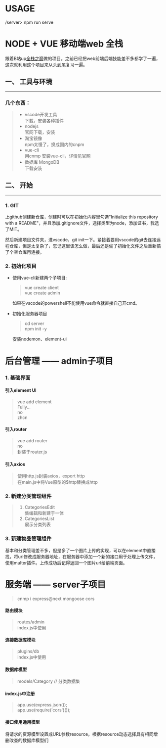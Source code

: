 # USAGE
/server> npm run serve


# NODE + VUE 移动端web 全栈

跟着B站up[全栈之巅](https://space.bilibili.com/341919508)做的项目。之前已经把web前端后端技能差不多都学了一遍，这次就利用这个项目来从头到尾复习一遍。

## 一、 工具与环境
---
### 几个东西：
> + vscode开发工具  
> 下载，安装各种插件
> + nodejs  
> 官网下载，安装
> + 淘宝镜像  
> npm太慢了，换成国内的cnpm  
> + vue-cli  
> 用cnmp 安装vue-cli，详情见官网
> + 数据库 MongoDB  
> 下载安装  

## 二、 开始
---
### 1. GIT  
上github创建新仓库，创建时可以在初始化内容里勾选"Initialize this repository with a README"，并且添加.gitignore文件，选择类型为node，添加证书，我选了MIT。   

然后新建项目文件夹，进vscode，git init一下。紧接着要用vscode的git去连接远程仓库，但是太复杂了，忘记这里该怎么做，最后还是偷了初始化文件之后重新搞了个空仓库再连接。

### 2. 初始化项目 
+ 使用vue-cli新建两个子项目:   
  > vue create client   
  > vue create admin   

  如果在vscode的powershell不能使用vue命令就直接自己开cmd。

+ 初始化服务器项目
  > cd server   
  > npm init -y   

  安装nodemon、element-ui

# 后台管理 —— admin子项目
### 1. 基础界面
#### 引入element UI  
  > vue add element  
  > Fully...  
  > no  
  > zhcn  
#### 引入router  
  > vue add router  
  > no  
  封装于router.js
#### 引入axios  
  > 使用http.js封装axios，export http  
  > 在main.js中将Vue原型的$http替换成http  

### 2. 新建分类管理组件
  > 1. CategoriesEdit    
  > 集编辑和新建于一体   
  > 2. CategoriesList   
  > 展示分类列表   
### 3. 新建物品管理组件
  基本和分类管理差不多，但是多了一个图片上传的实现，可以在element中直接找，将url修改成服务器地址，在服务器中添加一个新的接口用于处理上传文件，使用multer插件。上传成功后记得返回一个图片url给前端页面。



# 服务端 —— server子项目
  > cnmp i express@next mongoose cors  
#### 路由模块  
  > routes/admin  
  > index.js中使用  
#### 连接数据库模块  
  > plugins/db  
  > index.js中使用  
#### 数据库模型  
  > models/Category  // 分类数据集

#### index.js中注册   
  > app.use(express.json());  
  > app.use(require('cors')());  

#### 接口使用通用模型
  将请求的资源模型设置成URL参数resource，根据resource动态选择具有相同增删改查的数据库模型们
